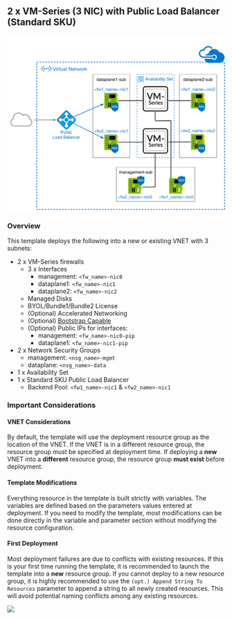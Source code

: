 ## 2 x VM-Series (3 NIC) with Public Load Balancer (Standard SKU) 

<p align="center">
<img src="https://raw.githubusercontent.com/mattmclimans/mclimans_azure_arm/master/standard_deployments/v1/images/2fw_3nic_avset_extlb.png">
</p>

### Overview
This template deploys the following into a new or existing VNET with 3 subnets:
* 2 x VM-Series firewalls
    * 3 x Interfaces
        * management: `<fw_name>-nic0`
        * dataplane1: `<fw_name>-nic1`
        * dataplane2: `<fw_name>-nic2`
    * Managed Disks
    * BYOL/Bundle1/Bundle2 License
    * (Optional) Accelerated Networking
    * (Optional) [Bootstrap Capable](https://docs.paloaltonetworks.com/vm-series/8-1/vm-series-deployment/bootstrap-the-vm-series-firewall/bootstrap-the-vm-series-firewall-in-azure)
    * (Optional) Public IPs for interfaces:
        * management: `<fw_name>-nic0-pip`
        * dataplane1: `<fw_name>-nic1-pip`
* 2 x Network Security Groups
    *  management: `<nsg_name>-mgmt`
    *  dataplane: `<nsg_name>-data`
* 1 x Availability Set
* 1 x Standard SKU Public Load Balancer
    *  Backend Pool: `<fw1_name>-nic1` & `<fw2_name>-nic1`

### Important Considerations

#### VNET Considerations
By default, the template will use the deployment resource group as the location of the VNET.  If the VNET is in a different resource group, the resource group must be specified at deployment time. If deploying a **new** VNET into a **different** resource group, the resource group **must exist** before deployment.

#### Template Modifications
Everything resource in the template is built strictly with variables.  The variables are defined based on the parameters values entered at deployment.  If you need to modify the template, most modifications can be done directly in the variable and parameter section without modifying the resource configuration.  

#### First Deployment
Most deployment failures are due to conflicts with existing resources.  If this is your first time running the template, it is recommended to launch the template into a **new** resource group.  If you cannot deploy to a new resource group, it is highly recommended to use the `(opt.) Append String To Resources` parameter to append a string to all newly created resources.  This will avoid potential naming conflicts among any existing resources.


[<img src="http://azuredeploy.net/deploybutton.png"/>](https://portal.azure.com/#create/Microsoft.Template/uri/https%3A%2F%2Fraw.githubusercontent.com%2Fmattmclimans%2Fmclimans_azure_arm%2Fmaster%2Fstandard_deployments%2Fv1%2F2fw_3nic_avset_extlb%2FazureDeploy.json)
